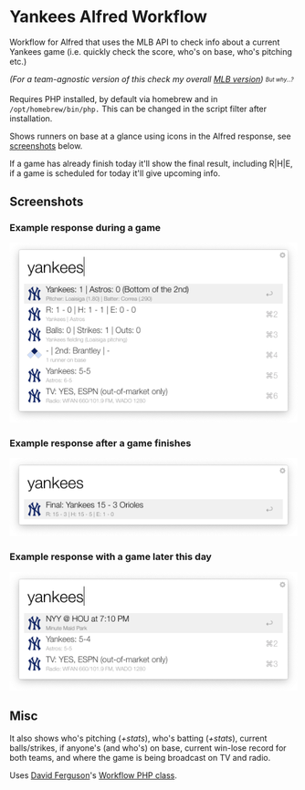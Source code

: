 # Yankees Alfred Workflow

Workflow for Alfred that uses the MLB API to check info about a current Yankees game (i.e. quickly check the score, who's on base, who's pitching etc.)

_(For a team-agnostic version of this check my overall [MLB version](https://github.com/edmerix/MLB-Alfred-Workflow)) <sub><sup>But why...?</sup></sub>_

Requires PHP installed, by default via homebrew and in `/opt/homebrew/bin/php.` This can be changed in the script filter after installation.

Shows runners on base at a glance using icons in the Alfred response, see [screenshots](#screenshots) below.

If a game has already finish today it'll show the final result, including R|H|E, if a game is scheduled for today it'll give upcoming info.

## Screenshots

### Example response during a game
![Screenshot of workflow during game](screenshots/active_game.png?raw=true "A screenshot of workflow during game")

### Example response after a game finishes
![Screenshot of workflow after a game](screenshots/final.png?raw=true "A screenshot of workflow after a game")

### Example response with a game later this day
![Screenshot of workflow before a game](screenshots/upcoming.png?raw=true "A screenshot of workflow before a game")

## Misc

It also shows who's pitching (_+stats_), who's batting (_+stats_), current balls/strikes, if anyone's (and who's) on base, current win-lose record for both teams, and where the game is being broadcast on TV and radio.

Uses [David Ferguson](http://dferg.us)'s [Workflow PHP class](https://github.com/jdfwarrior/Workflows).

